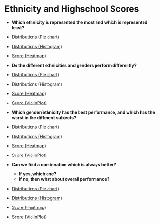 # Ethnicity and Highschool Scores

- __Which ethnicity is represented the most and which is represented least?__

- [Distributions (Pie chart)](Datavis/PieChart.html)
- [Distributions (Histogram)](Datavis/Histogram.html)
- [Score (Heatmap)](Datavis/Heatmap.html)

- __Do the different ethnicities and genders perform differently?__

- [Distributions (Pie chart)](Datavis/PieChart.html)
- [Distributions (Histogram)](Datavis/Histogram.html)
- [Score (Heatmap)](Datavis/Heatmap.html)
- [Score (ViolinPlot)](Datavis/ViolinPlot.html)

- __Which gender/ethnicity has the best performance, and which has the worst in the different subjects?__

- [Distributions (Pie chart)](Datavis/PieChart.html)
- [Distributions (Histogram)](Datavis/Histogram.html)
- [Score (Heatmap)](Datavis/Heatmap.html)
- [Score (ViolinPlot)](Datavis/ViolinPlot.html)

- __Can we find a combination which is always better?__
  - __If yes, which one?__
  - __If no, then what about overall performance?__

- [Distributions (Pie chart)](Datavis/PieChart.html)
- [Distributions (Histogram)](Datavis/Histogram.html)
- [Score (Heatmap)](Datavis/Heatmap.html)
- [Score (ViolinPlot)](Datavis/ViolinPlot.html)
